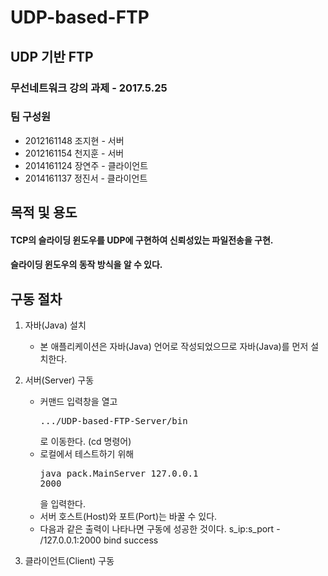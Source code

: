 
# UDP-based-FTP

## UDP 기반 FTP

### 무선네트워크 강의 과제 - 2017.5.25
### 팀 구성원
+ 2012161148 조지현 - 서버
+ 2012161154 천지훈 - 서버
+ 2014161124 장연주 - 클라이언트
+ 2014161137 정진서 - 클라이언트

## 목적 및 용도

#### TCP의 슬라이딩 윈도우를 UDP에 구현하여 신뢰성있는 파일전송을 구현.
#### 슬라이딩 윈도우의 동작 방식을 알 수 있다.

## 구동 절차

1. 자바(Java) 설치
	+ 본 애플리케이션은 자바(Java) 언어로 작성되었으므로 자바(Java)를 먼저 설치한다.

2. 서버(Server) 구동
	+ 커맨드 입력창을 열고 <pre>.../UDP-based-FTP-Server/bin</pre> 로 이동한다. (cd 명령어)
	+ 로컬에서 테스트하기 위해 <pre>java pack.MainServer 127.0.0.1 2000</pre> 을 입력한다.
	+ 서버 호스트(Host)와 포트(Port)는 바꿀 수 있다.
	+ 다음과 같은 출력이 나타나면 구동에 성공한 것이다.
	s_ip:s_port - /127.0.0.1:2000
	bind success

3. 클라이언트(Client) 구동
